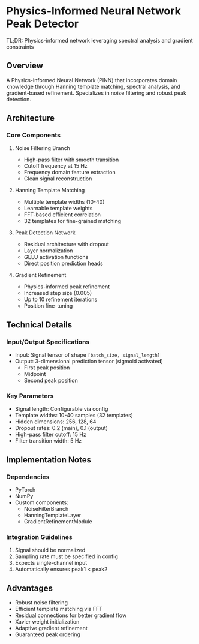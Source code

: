 # Physics-Informed Neural Network Peak Detector

TL;DR: Physics-informed network leveraging spectral analysis and gradient constraints

## Overview
A Physics-Informed Neural Network (PINN) that incorporates domain knowledge through Hanning template matching, spectral analysis, and gradient-based refinement. Specializes in noise filtering and robust peak detection.

## Architecture

### Core Components
1. Noise Filtering Branch
   - High-pass filter with smooth transition
   - Cutoff frequency at 15 Hz
   - Frequency domain feature extraction
   - Clean signal reconstruction

2. Hanning Template Matching
   - Multiple template widths (10-40)
   - Learnable template weights
   - FFT-based efficient correlation
   - 32 templates for fine-grained matching

3. Peak Detection Network
   - Residual architecture with dropout
   - Layer normalization
   - GELU activation functions
   - Direct position prediction heads

4. Gradient Refinement
   - Physics-informed peak refinement
   - Increased step size (0.005)
   - Up to 10 refinement iterations
   - Position fine-tuning

## Technical Details

### Input/Output Specifications
- Input: Signal tensor of shape `[batch_size, signal_length]`
- Output: 3-dimensional prediction tensor (sigmoid activated)
  - First peak position
  - Midpoint
  - Second peak position

### Key Parameters
- Signal length: Configurable via config
- Template widths: 10-40 samples (32 templates)
- Hidden dimensions: 256, 128, 64
- Dropout rates: 0.2 (main), 0.1 (output)
- High-pass filter cutoff: 15 Hz
- Filter transition width: 5 Hz

## Implementation Notes

### Dependencies
- PyTorch
- NumPy
- Custom components:
  - NoiseFilterBranch
  - HanningTemplateLayer
  - GradientRefinementModule

### Integration Guidelines
1. Signal should be normalized
2. Sampling rate must be specified in config
3. Expects single-channel input
4. Automatically ensures peak1 < peak2

## Advantages
- Robust noise filtering
- Efficient template matching via FFT
- Residual connections for better gradient flow
- Xavier weight initialization
- Adaptive gradient refinement
- Guaranteed peak ordering 
